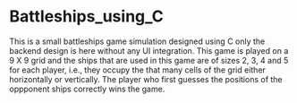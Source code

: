 # Battleships_using_C
This is a small battleships game simulation designed using C only the backend design is here without any UI integration.
This game is played on a 9 X 9 grid and the ships that are used in this game are of sizes 2, 3, 4 and 5 for each player, i.e., they occupy the that many cells of the grid either horizontally or vertically. The player who first guesses the positions of the oppponent ships correctly wins the game. 
